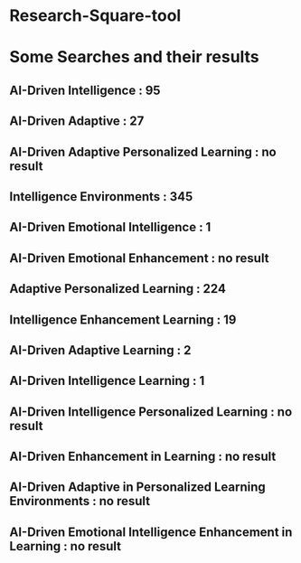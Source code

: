 # Research-Square-tool


# Some Searches and their results

## AI-Driven Intelligence : 95
## AI-Driven Adaptive : 27
## AI-Driven Adaptive Personalized Learning : no result
## Intelligence Environments : 345 
## AI-Driven Emotional Intelligence : 1
## AI-Driven Emotional Enhancement : no result
## Adaptive Personalized Learning : 224
## Intelligence Enhancement Learning : 19 
## AI-Driven Adaptive Learning : 2
## AI-Driven Intelligence Learning : 1
## AI-Driven Intelligence Personalized Learning : no result
## AI-Driven Enhancement in Learning : no result
## AI-Driven Adaptive in Personalized Learning Environments : no result
## AI-Driven Emotional Intelligence Enhancement in Learning : no result
